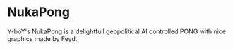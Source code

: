 # NukaPong
Y-boY's NukaPong is a delightfull geopolitical AI controlled PONG with nice graphics made by Feyd.
